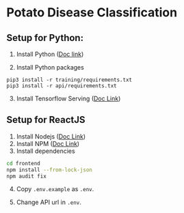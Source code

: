 # Potato Disease Classification

## Setup for Python:

1. Install Python ([Doc link](https://wiki.python.org/moin/BeginnersGuide))

2. Install Python packages

```
pip3 install -r training/requirements.txt
pip3 install -r api/requirements.txt
```

3. Install Tensorflow Serving ([Doc Link](https://www.tensorflow.org/tfx/serving/setup))

## Setup for ReactJS

1. Install Nodejs ([Doc Link](https://nodejs.org/en/download/package-manager/))
2. Install NPM ([Doc Link](https://www.npmjs.com/get-npm))
3. Install dependencies

```bash
cd frontend
npm install --from-lock-json
npm audit fix
```

4. Copy `.env.example` as `.env`.

5. Change API url in `.env`.
